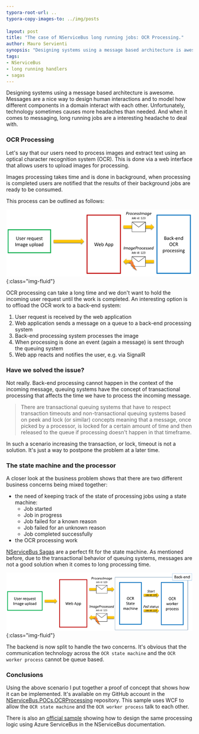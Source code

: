 ```yaml
---
typora-root-url: ..
typora-copy-images-to: ../img/posts

layout: post
title: "The case of NServiceBus long running jobs: OCR Processing."
author: Mauro Servienti
synopsis: "Designing systems using a message based architecture is awesome. Messages are a nice way to design human interactions and to model how different components in a domain interact with each other. Unfortunately, technology sometimes causes more headaches than needed. And when it comes to messaging, long running jobs are a interesting headache to deal with."
tags:
- NServiceBus
- long running handlers
- sagas
---
```


Designing systems using a message based architecture is awesome. Messages are a nice way to design human interactions and to model how different components in a domain interact with each other.
Unfortunately, technology sometimes causes more headaches than needed. And when it comes to messaging, long running jobs are a interesting headache to deal with.

### OCR Processing

Let's say that our users need to process images and extract text using an optical character recognition system (OCR). This is done via a web interface that allows users to upload images for processing.

Images processing takes time and is done in background, when processing is completed users are notified that the results of their background jobs are ready to be consumed.

This process can be outlined as follows:

![1482055831647](/img/posts/1482055831647.png){:class="img-fluid"}

OCR processing can take a long time and we don't want to hold the incoming user request until the work is completed. An interesting option is to offload the OCR work to a back-end system:

1. User request is received by the web application
2. Web application sends a message on a queue to a back-end processing system
3. Back-end processing system processes the image
4. When processing is done an event (again a message) is sent through the queuing system
5. Web app reacts and notifies the user, e.g. via SignalR

### Have we solved the issue?

Not really. Back-end processing cannot happen in the context of the incoming message, queuing systems have the concept of transactional processing that affects the time we have to process the incoming message.

> There are transactional queuing systems that have to respect transaction timeouts and non-transactional queuing systems based on peek and lock (or similar) concepts meaning that a message, once picked by a processor, is locked for a certain amount of time and then released to the queue if processing doesn't happen in that timeframe.

In such a scenario increasing the transaction, or lock, timeout is not a solution. It's just a way to postpone the problem at a later time.

### The state machine and the processor

A closer look at the business problem shows that there are two different business concerns being mixed together:

* the need of keeping track of the state of processing jobs using a state machine:
  * Job started
  * Job in progress
  * Job failed for a known reason
  * Job failed for an unknown reason
  * Job completed successfully
* the OCR processing work

[NServiceBus Sagas](https://docs.particular.net/nservicebus/sagas/) are a perfect fit for the state machine. As mentioned before, due to the transactional behavior of queuing systems, messages are not a good solution when it comes to long processing time.

![1482059636774](/img/posts/1482059636774.png){:class="img-fluid"}

The backend is now split to handle the two concerns. It's obvious that the communication technology across the `OCR state machine` and the `OCR worker process` cannot be queue based.

### Conclusions

Using the above scenario I put together a proof of concept that shows how it can be implemented. It's available on my GitHub account in the [NServiceBus.POCs.OCRProcessing](https://github.com/mauroservienti/NServiceBus.POCs.OCRProcessing) repository. This sample uses WCF to allow the `OCR state machine` and the `OCR worker process` talk to each other.

There is also an [official sample](https://docs.particular.net/samples/azure/azure-service-bus-long-running/) showing how to design the same processing logic using Azure ServiceBus in the NServiceBus documentation.
